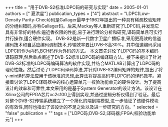 +++
title = "用于DVB-S2标准LDPC码的研究与实现"
date = 2005-01-01
authors = [" 夏洪星"]
publication_types = ["4"]
abstract = "LDPC(Low-Density Parity-Check)码是Gallager最早于1962年提出的一种具有稀疏校验矩阵的分组纠错码,亦称Gallager码。后来,Mackay等人重新研究了LDPC码,并发现它具有非常好的特点:逼近香农限的性能,易于进行理论分析和研究,译码简单且可实行并行操作,适合硬件实现。 DVB-S2是新一代数字卫星广播标准,采用更高效的信道编码技术和自适应编码调制技术,传输效率要比DVB-S高30%。其中信道编码采用LDPC码作为内码,BCH码作为外码的方式。 本文首先讨论了LDPC码的基本编码译码原理,然后重点阐述了DVB-S2标准LDPC码的编译码方法。接下来提出了针对DVB-S2标准的LDPC码编码算法的软件实现,并结合MATLAB计算出了LDPC码的理论性能。然后讨论了LDPC码译码算法,并针对DVB-S2编码矩阵的规律,提出了将γ-min译码算法应用于该标准的思想,此算法将提高高码率LDPC码的译码效率。紧接着讨论了LDPC译码器中的核心运算单元一校验功能单元的硬件设计。为了提高设计的效率和可靠性,本文采用的是基于System Generator的设计方法。该设计在Xilinx公司的FPGA芯片xc2s100上得到实现,并通过逻辑分析仪得到了验证。最后对整个DVB-S2传输系统建立了一个简化的端到端模型,进一步验证了该硬件模块的有效性,同时也指出了该设计的不足之处以及进一步研究的方向。"
selected = "false"
publication = ""
tags = ["LDPC码;DVB-S2;译码器;FPGA;校验功能单元"]
+++

